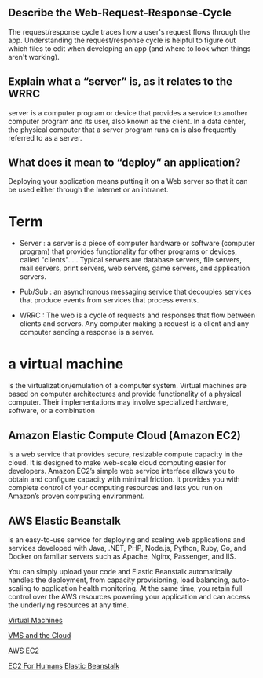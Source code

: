 ## Describe the Web-Request-Response-Cycle 

The request/response cycle traces how a user's request flows through the app. Understanding the request/response cycle is helpful to figure out which files to edit when developing an app (and where to look when things aren't working).


## Explain what a “server” is, as it relates to the WRRC

server is a computer program or device that provides a service to another computer program and its user, also known as the client. In a data center, the physical computer that a server program runs on is also frequently referred to as a server.
## What does it mean to “deploy” an application?


Deploying your application means putting it on a Web server so that it can be used either through the Internet or an intranet.



# Term
* Server : a server is a piece of computer hardware or software (computer program) that provides functionality for other programs or devices, called "clients". ... Typical servers are database servers, file servers, mail servers, print servers, web servers, game servers, and application servers.
* Pub/Sub : an asynchronous messaging service that decouples services that produce events from services that process events.


* WRRC : The web is a cycle of requests and responses that flow between clients and servers. Any computer making a request is a client and any computer sending a response is a server.


# a virtual machine 
is the virtualization/emulation of a computer system. Virtual machines are based on computer architectures and provide functionality of a physical computer. Their implementations may involve specialized hardware, software, or a combination


## Amazon Elastic Compute Cloud (Amazon EC2)
 is a web service that provides secure, resizable compute capacity in the cloud. It is designed to make web-scale cloud computing easier for developers. Amazon EC2’s simple web service interface allows you to obtain and configure capacity with minimal friction. It provides you with complete control of your computing resources and lets you run on Amazon’s proven computing environment.

## AWS Elastic Beanstalk  
is an easy-to-use service for deploying and scaling web applications and services developed with Java, .NET, PHP, Node.js, Python, Ruby, Go, and Docker on familiar servers such as Apache, Nginx, Passenger, and IIS.

You can simply upload your code and Elastic Beanstalk automatically handles the deployment, from capacity provisioning, load balancing, auto-scaling to application health monitoring. At the same time, you retain full control over the AWS resources powering your application and can access the underlying resources at any time.

[Virtual Machines](https://www.youtube.com/watch?v=yIVXjl4SwVo)

[VMS and the Cloud](https://www.youtube.com/watch?v=l0DfHUWMjsU)

[AWS EC2](https://aws.amazon.com/ec2/?ec2-whats-new.sort-by=item.additionalFields.postDateTime&ec2-whats-new.sort-order=desc)

[EC2 For Humans](https://www.youtube.com/watch?v=lZMkgOMYYIg)
[Elastic Beanstalk](https://www.youtube.com/watch?v=SrwxAScdyT0)

